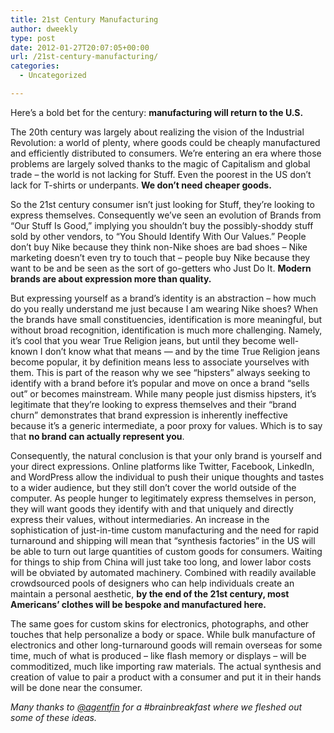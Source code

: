 ```yaml
---
title: 21st Century Manufacturing
author: dweekly
type: post
date: 2012-01-27T20:07:05+00:00
url: /21st-century-manufacturing/
categories:
  - Uncategorized

---
```

Here&#8217;s a bold bet for the century: **manufacturing will return to the U.S.**

The 20th century was largely about realizing the vision of the Industrial Revolution: a world of plenty, where goods could be cheaply manufactured and efficiently distributed to consumers. We&#8217;re entering an era where those problems are largely solved thanks to the magic of Capitalism and global trade &#8211; the world is not lacking for Stuff. Even the poorest in the US don&#8217;t lack for T-shirts or underpants. **We don&#8217;t need cheaper goods.**

So the 21st century consumer isn&#8217;t just looking for Stuff, they&#8217;re looking to express themselves. Consequently we&#8217;ve seen an evolution of Brands from &#8220;Our Stuff Is Good,&#8221; implying you shouldn&#8217;t buy the possibly-shoddy stuff sold by other vendors, to &#8220;You Should Identify With Our Values.&#8221; People don&#8217;t buy Nike because they think non-Nike shoes are bad shoes &#8211; Nike marketing doesn&#8217;t even try to touch that &#8211; people buy Nike because they want to be and be seen as the sort of go-getters who Just Do It. **Modern brands are about expression more than quality.**

But expressing yourself as a brand&#8217;s identity is an abstraction &#8211; how much do you really understand me just because I am wearing Nike shoes? When the brands have small constituencies, identification is more meaningful, but without broad recognition, identification is much more challenging. Namely, it&#8217;s cool that you wear True Religion jeans, but until they become well-known I don&#8217;t know what that means &#8212; and by the time True Religion jeans become popular, it by definition means less to associate yourselves with them. This is part of the reason why we see &#8220;hipsters&#8221; always seeking to identify with a brand before it&#8217;s popular and move on once a brand &#8220;sells out&#8221; or becomes mainstream. While many people just dismiss hipsters, it&#8217;s legitimate that they&#8217;re looking to express themselves and their &#8220;brand churn&#8221; demonstrates that brand expression is inherently ineffective because it&#8217;s a generic intermediate, a poor proxy for values. Which is to say that **no brand can actually represent you**.

Consequently, the natural conclusion is that your only brand is yourself and your direct expressions. Online platforms like Twitter, Facebook, LinkedIn, and WordPress allow the individual to push their unique thoughts and tastes to a wider audience, but they still don&#8217;t cover the world outside of the computer. As people hunger to legitimately express themselves in person, they will want goods they identify with and that uniquely and directly express their values, without intermediaries. An increase in the sophistication of just-in-time custom manufacturing and the need for rapid turnaround and shipping will mean that &#8220;synthesis factories&#8221; in the US will be able to turn out large quantities of custom goods for consumers. Waiting for things to ship from China will just take too long, and lower labor costs will be obviated by automated machinery. Combined with readily available crowdsourced pools of designers who can help individuals create an maintain a personal aesthetic, **by the end of the 21st century, most Americans&#8217; clothes will be bespoke and manufactured here.**

The same goes for custom skins for electronics, photographs, and other touches that help personalize a body or space. While bulk manufacture of electronics and other long-turnaround goods will remain overseas for some time, much of what is produced &#8211; like flash memory or displays &#8211; will be commoditized, much like importing raw materials. The actual synthesis and creation of value to pair a product with a consumer and put it in their hands will be done near the consumer.

_Many thanks to [@agentfin][1] for a #brainbreakfast where we fleshed out some of these ideas._

 [1]: http://twitter.com/agentfin